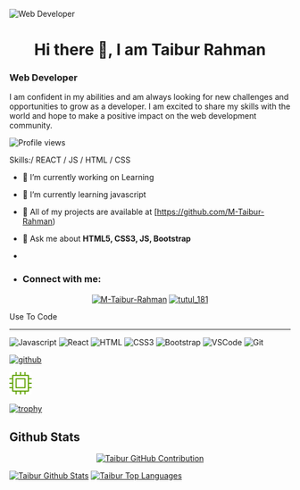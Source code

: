 ![Web Developer](https://media.licdn.com/dms/image/v2/D5616AQFpAdYlm6X8HQ/profile-displaybackgroundimage-shrink_350_1400/profile-displaybackgroundimage-shrink_350_1400/0/1692432322626?e=1729123200&v=beta&t=Zo6X6wkyFUHFduXas4kwZgjyucET-3zbGYoWcbxCT4w)
<h1 align="center"> Hi there 👋, I am Taibur Rahman</h1>
<h3>Web Developer</h3>


I am confident in my abilities and am always looking for new challenges and opportunities to grow as a developer. I am excited to share my skills with the world and hope to make a positive impact on the web development community.

![Profile views](https://komarev.com/ghpvc/?username=M-Taibur-Rahman&color=red)


Skills:/ REACT / JS / HTML / CSS

- 🔭 I’m currently working on  Learning 
- 🌱 I’m currently learning javascript 
- 👯 All of my projects are available at [https://github.com/M-Taibur-Rahman)
 
- 💬 Ask me about **HTML5, CSS3, JS, Bootstrap**
- 
- <h3 align="left">Connect with me:</h3>
<p align="center">
<a href="https://www.linkedin.com/in/m-taibur-rahman-a2a500226/" target="blank"><img align="center" src="https://raw.githubusercontent.com/rahuldkjain/github-profile-readme-generator/master/src/images/icons/Social/linked-in-alt.svg" alt="M-Taibur-Rahman" height="30" width="40" /></a>
<a href="https://www.instagram.com/mshimul202/" target="blank"><img align="center" src="https://raw.githubusercontent.com/rahuldkjain/github-profile-readme-generator/master/src/images/icons/Social/instagram.svg" alt="tutul_181" height="30" width="40" /></a>
</p>
Use To Code <hr>

![Javascript](https://img.shields.io/badge/Javascript-F0DB4F?style=for-the-badge&labelColor=black&logo=javascript&logoColor=F0DB4F)
![React](https://img.shields.io/badge/-React-61DBFB?style=for-the-badge&labelColor=black&logo=react&logoColor=61DBFB)
![HTML](https://img.shields.io/badge/HTML5-E34F26?style=for-the-badge&logo=html5&logoColor=white)
![CSS3](https://img.shields.io/badge/CSS3-1572B6?style=for-the-badge&logo=css3&logoColor=white)
![Bootstrap](https://img.shields.io/badge/Bootstrap-563D7C?style=for-the-badge&logo=bootstrap&logoColor=white)
![VSCode](https://img.shields.io/badge/Visual_Studio-0078d7?style=for-the-badge&logo=visual%20studio&logoColor=white)
![Git](https://img.shields.io/badge/Git-F05032?style=for-the-badge&logo=git&logoColor=white)

[<img src='https://cdn.jsdelivr.net/npm/simple-icons@3.0.1/icons/github.svg' alt='github' height='40'>](https://github.com/M-Taibur-Rahman)  

<a href='https://docs.github.com/en/developers'><img src='https://raw.githubusercontent.com/acervenky/animated-github-badges/master/assets/devbadge.gif' width='40' height='40'></a> 
 
[![trophy](https://github-profile-trophy.vercel.app/?username=M-Taibur-Rahman)](https://github.com/ryo-ma/github-profile-trophy)


<h2> Github Stats </h2>
<p align="center">
  <a href="https://github.com/M-Taibur-Rahman">
    <img src="https://github-profile-summary-cards.vercel.app/api/cards/profile-details?username=M-Taibur-Rahman&theme=radical" alt="Taibur GitHub Contribution"/>
  </a>
</p>

 
<a> 
    <a href="https://github.com/M-Taibur-Rahman"><img alt="Taibur Github Stats" src="https://denvercoder1-github-readme-stats.vercel.app/api?username=M-Taibur-Rahman&show_icons=true&count_private=true&theme=react&border_color=7F3FBF&bg_color=0D1117&title_color=F85D7F&icon_color=F8D866" height="192px" width="49.5%"/></a>
    <a href="https://github.com/M-Taibur-Rahman"><img alt="Taibur Top Languages" src="https://denvercoder1-github-readme-stats.vercel.app/api/top-langs/?username=M-Taibur-Rahman&langs_count=8&layout=compact&theme=react&border_color=7F3FBF&bg_color=0D1117&title_color=F85D7F&icon_color=F8D866" height="192px" width="49.5%"/></a> <br/>

